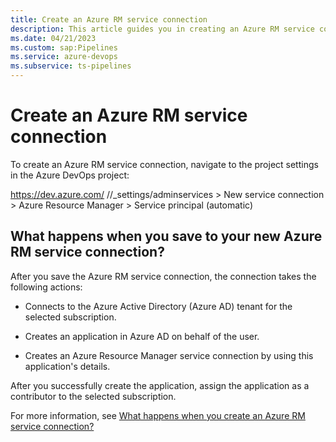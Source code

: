 ```yaml
---
title: Create an Azure RM service connection
description: This article guides you in creating an Azure RM service connection. 
ms.date: 04/21/2023
ms.custom: sap:Pipelines
ms.service: azure-devops
ms.subservice: ts-pipelines
---
```


# Create an Azure RM service connection

To create an Azure RM service connection, navigate to the project settings in the Azure DevOps project:

https://dev.azure.com/ <org name>/<project name>/_settings/adminservices > New service connection > Azure Resource Manager > Service principal (automatic)

## What happens when you save to your new Azure RM service connection?

After you save the Azure RM service connection, the connection takes the following actions:

- Connects to the Azure Active Directory (Azure AD) tenant for the selected subscription.

- Creates an application in Azure AD on behalf of the user.

- Creates an Azure Resource Manager service connection by using this application's details.

After you successfully create the application, assign the application as a contributor to the selected subscription.

For more information, see [What happens when you create an Azure RM service connection?](/azure/devops/pipelines/release/azure-rm-endpoint?view=azure-devops)